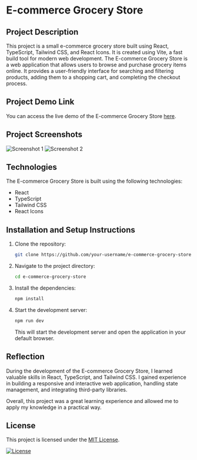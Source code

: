 # E-commerce Grocery Store

## Project Description
This project is a small e-commerce grocery store built using React, TypeScript, Tailwind CSS, and React Icons. It is created using Vite, a fast build tool for modern web development. The E-commerce Grocery Store is a web application that allows users to browse and purchase grocery items online. It provides a user-friendly interface for searching and filtering products, adding them to a shopping cart, and completing the checkout process.

## Project Demo Link

You can access the live demo of the E-commerce Grocery Store [here](https://example.com).

## Project Screenshots

![Screenshot 1](/path/to/screenshot1.png)
![Screenshot 2](/path/to/screenshot2.png)

## Technologies

The E-commerce Grocery Store is built using the following technologies:

- React
- TypeScript
- Tailwind CSS
- React Icons

## Installation and Setup Instructions

1. Clone the repository:

    ```bash
    git clone https://github.com/your-username/e-commerce-grocery-store.git
    ```

2. Navigate to the project directory:

    ```bash
    cd e-commerce-grocery-store
    ```

3. Install the dependencies:

    ```bash
    npm install
    ```

4. Start the development server:

    ```bash
    npm run dev
    ```

    This will start the development server and open the application in your default browser.

## Reflection

During the development of the E-commerce Grocery Store, I learned valuable skills in React, TypeScript, and Tailwind CSS. I gained experience in building a responsive and interactive web application, handling state management, and integrating third-party libraries.

Overall, this project was a great learning experience and allowed me to apply my knowledge in a practical way.

## License

This project is licensed under the [MIT License](https://opensource.org/licenses/MIT).

[![License](https://img.shields.io/badge/License-MIT-blue.svg)](https://opensource.org/licenses/MIT)
